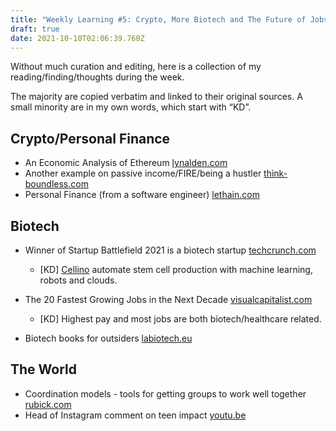 ```yaml
---
title: "Weekly Learning #5: Crypto, More Biotech and The Future of Jobs"
draft: true
date: 2021-10-10T02:06:39.760Z
---
```

Without much curation and editing, here is a collection of my reading/finding/thoughts during the week.

The majority are copied verbatim and linked to their original sources. A small minority are in my own words, which start with “KD”.



## Crypto/Personal Finance

* An Economic Analysis of Ethereum [lynalden.com](https://www.lynalden.com/ethereum-analysis/)
* Another example on passive income/FIRE/being a hustler [think-boundless.com](https://think-boundless.com/long-games/)
* Personal Finance (from a software engineer) [lethain.com](https://lethain.com/personal-finances/)

## Biotech

* Winner of Startup Battlefield 2021 is a biotech startup [techcrunch.com](https://techcrunch.com/2021/09/23/and-the-winner-of-startup-battlefield-at-disrupt-2021-is-cellino/?utm_medium=TCnewsletter&tpcc=TCstartupsnewsletter&utm_campaign=TCstartupsweekly)

  * \[KD] [Cellino](https://www.cellinobio.com) automate stem cell production with machine learning, robots and clouds.
* The 20 Fastest Growing Jobs in the Next Decade [visualcapitalist.com](https://www.visualcapitalist.com/the-20-fastest-growing-jobs-in-the-next-decade)

  * \[KD] Highest pay and most jobs are both biotech/healthcare related.
* Biotech books for outsiders [labiotech.eu](https://www.labiotech.eu/best-biotech/biotech-books-labiotech-readers/)

## The World

* Coordination models - tools for getting groups to work well together [rubick.com](https://www.rubick.com/coordination-models/)
* Head of Instagram comment on teen impact [youtu.be](https://youtu.be/9oDCjsobDVc?t=110)
